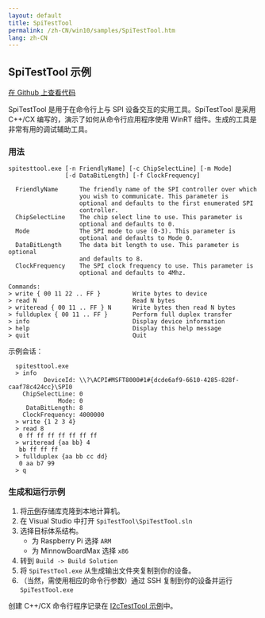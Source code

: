 ```yaml
---
layout: default
title: SpiTestTool
permalink: /zh-CN/win10/samples/SpiTestTool.htm
lang: zh-CN
---
```


## SpiTestTool 示例

[在 Github 上查看代码](https://github.com/ms-iot/samples/blob/develop/SpiTestTool/main.cpp)

SpiTestTool 是用于在命令行上与 SPI 设备交互的实用工具。SpiTestTool 是采用 C++/CX 编写的，演示了如何从命令行应用程序使用 WinRT 组件。生成的工具是非常有用的调试辅助工具。

### 用法

    spitesttool.exe [-n FriendlyName] [-c ChipSelectLine] [-m Mode]
                    [-d DataBitLength] [-f ClockFrequency]
    
      FriendlyName      The friendly name of the SPI controller over which
                        you wish to communicate. This parameter is 
                        optional and defaults to the first enumerated SPI
                        controller.
      ChipSelectLine    The chip select line to use. This parameter is
                        optional and defaults to 0.
      Mode              The SPI mode to use (0-3). This parameter is
                        optional and defaults to Mode 0.
      DataBitLength     The data bit length to use. This parameter is optional
                        and defaults to 8.
      ClockFrequency    The SPI clock frequency to use. This parameter is
                        optional and defaults to 4Mhz.
         
    Commands:
    > write { 00 11 22 .. FF }         Write bytes to device
    > read N                           Read N bytes
    > writeread { 00 11 .. FF } N      Write bytes then read N bytes
    > fullduplex { 00 11 .. FF }       Perform full duplex transfer
    > info                             Display device information
    > help                             Display this help message
    > quit                             Quit
                      
示例会话：

      spitesttool.exe
      > info
              DeviceId: \\?\ACPI#MSFT8000#1#{dcde6af9-6610-4285-828f-caaf78c424cc}\SPI0
        ChipSelectLine: 0
                  Mode: 0
         DataBitLength: 8
        ClockFrequency: 4000000
      > write {1 2 3 4}
      > read 8
       0 ff ff ff ff ff ff ff
      > writeread {aa bb} 4
       bb ff ff ff
      > fullduplex {aa bb cc dd}
       0 aa b7 99
      > q

### 生成和运行示例

1. 将[示例](https://github.com/ms-iot/samples)存储库克隆到本地计算机。 
1. 在 Visual Studio 中打开 `SpiTestTool\SpiTestTool.sln`
1. 选择目标体系结构。
   - 为 Raspberry Pi 选择 `ARM`
   - 为 MinnowBoardMax 选择 `x86`
1. 转到 `Build -> Build Solution`
1. 将 `SpiTestTool.exe` 从生成输出文件夹复制到你的设备。
1. （当然，需使用相应的命令行参数）通过 SSH 复制到你的设备并运行 `SpiTestTool.exe`

创建 C++/CX 命令行程序记录在 [I2cTestTool 示例](I2cTestTool.htm)中。